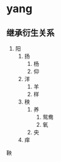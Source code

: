 # yang

## 继承衍生关系

1. 阳
   1. 扬
      1. 杨
      2. 仰
   2. 洋
      1. 羊
      2. 样    
   3. 秧
      1. 养
         1. 鸳鸯
         2. 氧
      2. 央
   4. 痒

鞅
